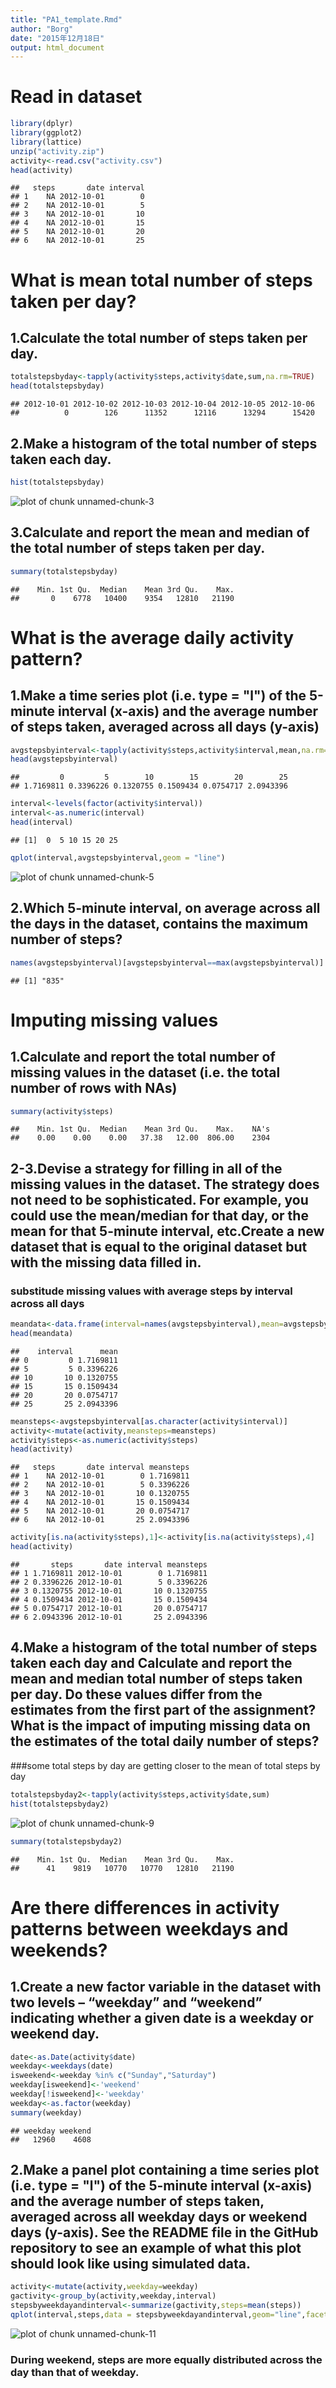 ```yaml
---
title: "PA1_template.Rmd"
author: "Borg"
date: "2015年12月18日"
output: html_document
---
```


# Read in dataset

```r
library(dplyr)  
library(ggplot2)  
library(lattice)  
unzip("activity.zip")
activity<-read.csv("activity.csv")
head(activity)
```

```
##   steps       date interval
## 1    NA 2012-10-01        0
## 2    NA 2012-10-01        5
## 3    NA 2012-10-01       10
## 4    NA 2012-10-01       15
## 5    NA 2012-10-01       20
## 6    NA 2012-10-01       25
```

# What is mean total number of steps taken per day?  
## 1.Calculate the total number of steps taken per day.  

```r
totalstepsbyday<-tapply(activity$steps,activity$date,sum,na.rm=TRUE)
head(totalstepsbyday)
```

```
## 2012-10-01 2012-10-02 2012-10-03 2012-10-04 2012-10-05 2012-10-06 
##          0        126      11352      12116      13294      15420
```
## 2.Make a histogram of the total number of steps taken each day.

```r
hist(totalstepsbyday)
```

![plot of chunk unnamed-chunk-3](figure/unnamed-chunk-3-1.png) 
## 3.Calculate and report the mean and median of the total number of steps taken per day.

```r
summary(totalstepsbyday)
```

```
##    Min. 1st Qu.  Median    Mean 3rd Qu.    Max. 
##       0    6778   10400    9354   12810   21190
```

# What is the average daily activity pattern?
## 1.Make a time series plot (i.e. type = "l") of the 5-minute interval (x-axis) and the average number of steps taken, averaged across all days (y-axis)

```r
avgstepsbyinterval<-tapply(activity$steps,activity$interval,mean,na.rm=TRUE)
head(avgstepsbyinterval)
```

```
##         0         5        10        15        20        25 
## 1.7169811 0.3396226 0.1320755 0.1509434 0.0754717 2.0943396
```

```r
interval<-levels(factor(activity$interval))
interval<-as.numeric(interval)
head(interval)
```

```
## [1]  0  5 10 15 20 25
```

```r
qplot(interval,avgstepsbyinterval,geom = "line")
```

![plot of chunk unnamed-chunk-5](figure/unnamed-chunk-5-1.png) 
## 2.Which 5-minute interval, on average across all the days in the dataset, contains the maximum number of steps?

```r
names(avgstepsbyinterval)[avgstepsbyinterval==max(avgstepsbyinterval)]
```

```
## [1] "835"
```

# Imputing missing values
## 1.Calculate and report the total number of missing values in the dataset (i.e. the total number of rows with NAs)

```r
summary(activity$steps)
```

```
##    Min. 1st Qu.  Median    Mean 3rd Qu.    Max.    NA's 
##    0.00    0.00    0.00   37.38   12.00  806.00    2304
```
## 2-3.Devise a strategy for filling in all of the missing values in the dataset. The strategy does not need to be sophisticated. For example, you could use the mean/median for that day, or the mean for that 5-minute interval, etc.Create a new dataset that is equal to the original dataset but with the missing data filled in.
### substitude missing values with average steps by interval across all days

```r
meandata<-data.frame(interval=names(avgstepsbyinterval),mean=avgstepsbyinterval)
head(meandata)
```

```
##    interval      mean
## 0         0 1.7169811
## 5         5 0.3396226
## 10       10 0.1320755
## 15       15 0.1509434
## 20       20 0.0754717
## 25       25 2.0943396
```

```r
meansteps<-avgstepsbyinterval[as.character(activity$interval)]
activity<-mutate(activity,meansteps=meansteps)
activity$steps<-as.numeric(activity$steps)
head(activity)
```

```
##   steps       date interval meansteps
## 1    NA 2012-10-01        0 1.7169811
## 2    NA 2012-10-01        5 0.3396226
## 3    NA 2012-10-01       10 0.1320755
## 4    NA 2012-10-01       15 0.1509434
## 5    NA 2012-10-01       20 0.0754717
## 6    NA 2012-10-01       25 2.0943396
```

```r
activity[is.na(activity$steps),1]<-activity[is.na(activity$steps),4]
head(activity)
```

```
##       steps       date interval meansteps
## 1 1.7169811 2012-10-01        0 1.7169811
## 2 0.3396226 2012-10-01        5 0.3396226
## 3 0.1320755 2012-10-01       10 0.1320755
## 4 0.1509434 2012-10-01       15 0.1509434
## 5 0.0754717 2012-10-01       20 0.0754717
## 6 2.0943396 2012-10-01       25 2.0943396
```
## 4.Make a histogram of the total number of steps taken each day and Calculate and report the mean and median total number of steps taken per day. Do these values differ from the estimates from the first part of the assignment? What is the impact of imputing missing data on the estimates of the total daily number of steps?
###some total steps by day are getting closer to the mean of total steps by day

```r
totalstepsbyday2<-tapply(activity$steps,activity$date,sum)
hist(totalstepsbyday2)
```

![plot of chunk unnamed-chunk-9](figure/unnamed-chunk-9-1.png) 

```r
summary(totalstepsbyday2)
```

```
##    Min. 1st Qu.  Median    Mean 3rd Qu.    Max. 
##      41    9819   10770   10770   12810   21190
```

# Are there differences in activity patterns between weekdays and weekends?
## 1.Create a new factor variable in the dataset with two levels – “weekday” and “weekend” indicating whether a given date is a weekday or weekend day.

```r
date<-as.Date(activity$date)
weekday<-weekdays(date)
isweekend<-weekday %in% c("Sunday","Saturday")
weekday[isweekend]<-'weekend'
weekday[!isweekend]<-'weekday'
weekday<-as.factor(weekday)
summary(weekday)
```

```
## weekday weekend 
##   12960    4608
```
## 2.Make a panel plot containing a time series plot (i.e. type = "l") of the 5-minute interval (x-axis) and the average number of steps taken, averaged across all weekday days or weekend days (y-axis). See the README file in the GitHub repository to see an example of what this plot should look like using simulated data.

```r
activity<-mutate(activity,weekday=weekday)
gactivity<-group_by(activity,weekday,interval)
stepsbyweekdayandinterval<-summarize(gactivity,steps=mean(steps))
qplot(interval,steps,data = stepsbyweekdayandinterval,geom="line",facets = "weekday~.")
```

![plot of chunk unnamed-chunk-11](figure/unnamed-chunk-11-1.png) 
### During weekend, steps are more equally distributed across the day than that of weekday.
